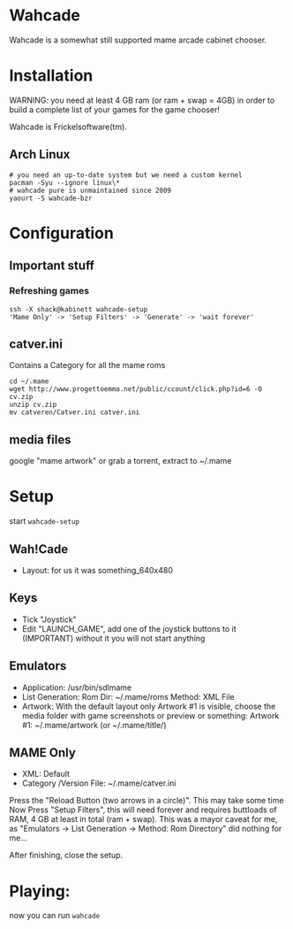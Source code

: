 # Wahcade 
Wahcade is a somewhat still supported mame arcade cabinet chooser.

# Installation

WARNING: you need at least 4 GB ram (or ram + swap = 4GB) in order to build a
complete list of your games for the game chooser! 

Wahcade is Frickelsoftware(tm).

## Arch Linux

    # you need an up-to-date system but we need a custom kernel
    pacman -Syu --ignore linux\*
    # wahcade pure is unmaintained since 2009
    yaourt -S wahcade-bzr


# Configuration
## Important stuff
### Refreshing games

	ssh -X shack@kabinett wahcade-setup
	'Mame Only' -> 'Setup Filters' -> 'Generate' -> 'wait forever'


## catver.ini
Contains a Category for all the mame roms

    cd ~/.mame
    wget http://www.progettoemma.net/public/ccount/click.php?id=6 -O cv.zip
    unzip cv.zip
    mv catveren/Catver.ini catver.ini

## media files

google "mame artwork" or grab a torrent, extract to ~/.mame

# Setup

start `wahcade-setup`

## Wah!Cade

- Layout: for us it was something_640x480

## Keys

- Tick "Joystick"
- Edit "LAUNCH_GAME", add one of the joystick buttons to it (IMPORTANT)
    without it you will not start anything

## Emulators

- Application: /usr/bin/sdlmame
- List Generation: Rom Dir: ~/.mame/roms
        Method: XML File
- Artwork:
    With the default layout only Artwork #1 is visible,
    choose the media folder with game screenshots or preview or something:
    Artwork #1: ~/.mame/artwork (or ~/.mame/title/)

## MAME Only

- XML: Default
- Category /Version File: ~/.mame/catver.ini

Press the "Reload Button (two arrows in a circle)". This may take some time
Now Press "Setup Filters", this will need forever and requires buttloads of
RAM, 4 GB at least in total (ram + swap). This was a mayor caveat for me, as
"Emulators -> List Generation -> Method: Rom Directory" did nothing for me...

After finishing, close the setup.

# Playing:
now you can run `wahcade`
